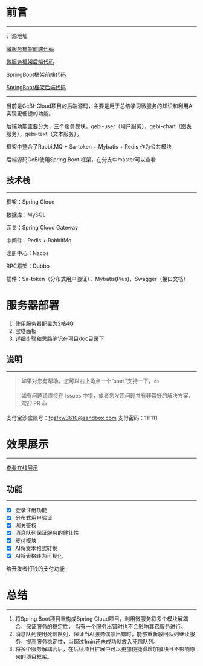 # 前言
***
开源地址

[微服务框架前端代码](https://github.com/MA-douzhang/gebi-frontend/tree/dev-cloud)

[微服务框架后端代码](https://github.com/MA-douzhang/gebi-backend/tree/dev-cloud)

[SpringBoot框架前端代码](https://github.com/MA-douzhang/gebi-frontend)

[SpringBoot框架后端代码](https://github.com/MA-douzhang/gebi-backend)

***
当前是GeBI-Cloud项目的后端源码，主要是用于总结学习微服务的知识和利用AI实现更便捷的功能。

后端功能主要分为，三个服务模块，gebi-user（用户服务），gebi-chart（图表服务），gebi-text（文本服务）。

框架中整合了RabbitMQ + Sa-token + Mybatis + Redis 作为公共模块

后端源码GeBi使用Spring Boot 框架，在分支中master可以查看
## 技术栈
***
框架：Spring Cloud 

数据库：MySQL

网关：Spring Cloud Gateway

中间件：Redis + RabbitMq

注册中心：Nacos

RPC框架：Dubbo

插件：Sa-token（分布式用户验证），Mybatis(Plus)，Swagger（接口文档）

# 服务器部署
1. 使用服务器配置为2核4G
2. 宝塔面板
3. 详细步骤和思路笔记在项目doc目录下

## 说明
***
>如果对您有帮助，您可以右上角点一个“start”支持一下，👍
>
> 如有问题请直接在 Issues 中提，或者您发现问题并有非常好的解决方案，欢迎 PR 👍

支付宝沙盒账号：fgsfxw3610@sandbox.com
支付密码：111111
# 效果展示
***
[查看在线展示]()

## 功能
***
+ [x] 登录注册功能
+ [X] 分布式用户验证
+ [X] 网关鉴权
+ [x] 消息队列保证服务的健壮性
+ [x] 支付模块
+ [x] AI将文本格式转换
+ [x] AI将表格转为可视化

~~给开发者打钱的支付功能~~


# 总结
***
1. 将Spring Boot项目重构成Spring Cloud项目，利用微服务将多个模块解耦合，保证服务的稳定性，
当有一个服务出错时也不会影响其它服务进行。
2. 消息队列使用死信队列，保证当AI服务偶尔出错时，能够重新放回队列继续服务，提高服务稳定性，当超过1min还未成功就放入死信队列。
3. 将多个服务解耦合后，在后续项目扩展中可以更加便捷得增加模块且不影响原来的项目框架。

